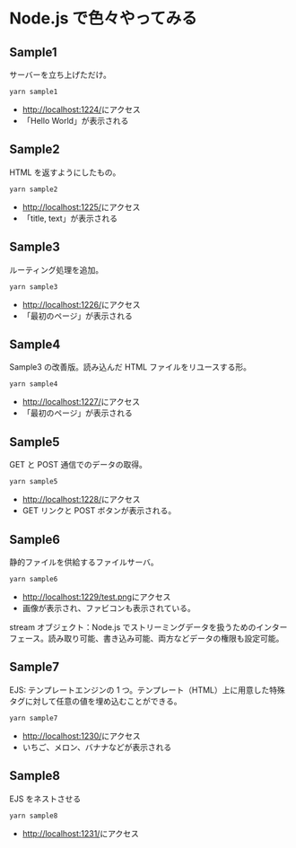 # Node.js で色々やってみる

## Sample1

サーバーを立ち上げただけ。

```
yarn sample1
```

- [http://localhost:1224/](http://localhost:1224/)にアクセス
- 「Hello World」が表示される

## Sample2

HTML を返すようにしたもの。

```
yarn sample2
```

- [http://localhost:1225/](http://localhost:1225/)にアクセス
- 「title, text」が表示される

## Sample3

ルーティング処理を追加。

```
yarn sample3
```

- [http://localhost:1226/](http://localhost:1226/)にアクセス
- 「最初のページ」が表示される

## Sample4

Sample3 の改善版。読み込んだ HTML ファイルをリユースする形。

```
yarn sample4
```

- [http://localhost:1227/](http://localhost:1227/)にアクセス
- 「最初のページ」が表示される

## Sample5

GET と POST 通信でのデータの取得。

```
yarn sample5
```

- [http://localhost:1228/](http://localhost:1228/)にアクセス
- GET リンクと POST ボタンが表示される。

## Sample6

静的ファイルを供給するファイルサーバ。

```
yarn sample6
```

- [http://localhost:1229/test.png](http://localhost:1229/test.png)にアクセス
- 画像が表示され、ファビコンも表示されている。

stream オブジェクト：Node.js でストリーミングデータを扱うためのインターフェース。読み取り可能、書き込み可能、両方などデータの権限も設定可能。

## Sample7

EJS: テンプレートエンジンの 1 つ。テンプレート（HTML）上に用意した特殊タグに対して任意の値を埋め込むことができる。

```
yarn sample7
```

- [http://localhost:1230/](http://localhost:1230/)にアクセス
- いちご、メロン、バナナなどが表示される

## Sample8

EJS をネストさせる

```
yarn sample8
```

- [http://localhost:1231/](http://localhost:1231/)にアクセス
